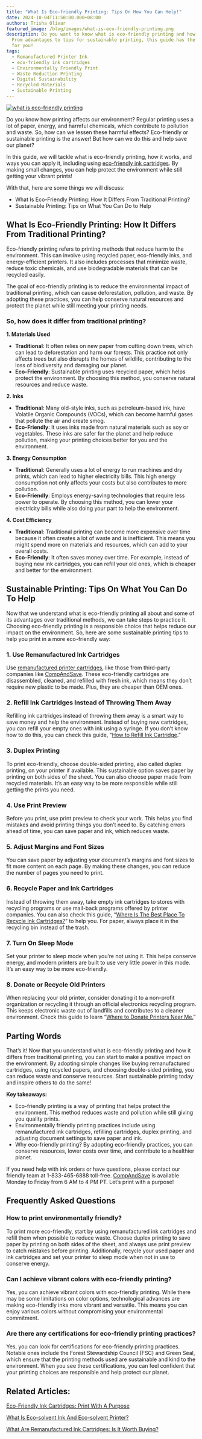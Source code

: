 ```yaml
---
title: "What Is Eco-friendly Printing: Tips On How You Can Help!"
date: 2024-10-04T11:50:00.000+08:00
authors: Trisha Olivar
featured_image: /blog/images/what-is-eco-friendly-printing.png
description: Do you want to know what is eco-friendly printing and how it works?
  From advantages to tips for sustainable printing, this guide has the answers
  for you!
tags:
  - Remanufactured Printer Ink
  - eco-friendly ink cartridges
  - Environmentally Friendly Print
  - Waste Reduction Printing
  - Digital Sustainability
  - Recycled Materials
  - Sustainable Printing
---
```

[![what is eco-friendly printing](/blog/images/what-is-eco-friendly-printing.png "What Is Eco-friendly Printing: Tips On How You Can Help! | 2024")](/blog/images/what-is-eco-friendly-printing.png)

Do you know how printing affects our environment? Regular printing uses a lot of paper, energy, and harmful chemicals, which contribute to pollution and waste.  So, how can we lessen these harmful effects? Eco-friendly or sustainable printing is the answer! But how can we do this and help save our planet?

In this guide, we will tackle what is eco-friendly printing, how it works, and ways you can apply it, including using [eco-friendly ink cartridges](https://www.compandsave.com/blog/posts/eco-friendly-ink-cartridges-print-with-a-purpose-2024.html). By making small changes, you can help protect the environment while still getting your vibrant prints!

With that, here are some things we will discuss:

* What Is Eco-Friendly Printing: How It Differs From Traditional Printing?
* Sustainable Printing: Tips on What You Can Do to Help

## What Is Eco-Friendly Printing: How It Differs From Traditional Printing?

Eco-friendly printing refers to printing methods that reduce harm to the environment. This can involve using recycled paper, eco-friendly inks, and energy-efficient printers. It also includes processes that minimize waste, reduce toxic chemicals, and use biodegradable materials that can be recycled easily.

The goal of eco-friendly printing is to reduce the environmental impact of traditional printing, which can cause deforestation, pollution, and waste. By adopting these practices, you can help conserve natural resources and protect the planet while still meeting your printing needs.

### So, how does it differ from traditional printing?

**1. Materials Used**

* **Traditional**: It often relies on new paper from cutting down trees, which can lead to deforestation and harm our forests. This practice not only affects trees but also disrupts the homes of wildlife, contributing to the loss of biodiversity and damaging our planet.
* **Eco-Friendly**: Sustainable printing uses recycled paper, which helps protect the environment. By choosing this method, you conserve natural resources and reduce waste.

**2. Inks**

* **Traditional**: Many old-style inks, such as petroleum-based ink, have Volatile Organic Compounds (VOCs), which can become harmful gases that pollute the air and create smog.
* **Eco-Friendly**: It uses inks made from natural materials such as soy or vegetables. These inks are safer for the planet and help reduce pollution, making your printing choices better for you and the environment.

**3. Energy Consumption**

* **Traditional**: Generally uses a lot of energy to run machines and dry prints, which can lead to higher electricity bills. This high energy consumption not only affects your costs but also contributes to more pollution.
* **Eco-Friendly**: Employs energy-saving technologies that require less power to operate. By choosing this method, you can lower your electricity bills while also doing your part to help the environment.

**4. Cost Efficiency**

* **Traditional**: Traditional printing can become more expensive over time because it often creates a lot of waste and is inefficient. This means you might spend more on materials and resources, which can add to your overall costs.
* **Eco-Friendly**: It often saves money over time. For example, instead of buying new ink cartridges, you can refill your old ones, which is cheaper and better for the environment.

## Sustainable Printing: Tips On What You Can Do To Help

Now that we understand what is eco-friendly printing all about and some of its advantages over traditional methods, we can take steps to practice it. Choosing eco-friendly printing is a responsible choice that helps reduce our impact on the environment. So, here are some sustainable printing tips to help you print in a more eco-friendly way:

### 1. Use Remanufactured Ink Cartridges

Use [remanufactured printer cartridges](https://www.compandsave.com/blog/posts/remanufactured-printer-cartridges-how-are-they-made.html), like those from third-party companies like [CompAndSave](https://www.compandsave.com/). These eco-friendly cartridges are disassembled, cleaned, and refilled with fresh ink, which means they don’t require new plastic to be made. Plus, they are cheaper than OEM ones.

### 2. Refill Ink Cartridges Instead of Throwing Them Away

Refilling ink cartridges instead of throwing them away is a smart way to save money and help the environment. Instead of buying new cartridges, you can refill your empty ones with ink using a syringe. If you don’t know how to do this, you can check this guide, “[How to Refill Ink Cartridge](https://www.compandsave.com/blog/posts/how-to-refill-ink-cartridge-easy-steps-compandsave-2024.html).”

### 3. Duplex Printing

To print eco-friendly, choose double-sided printing, also called duplex printing, on your printer if available. This sustainable option saves paper by printing on both sides of the sheet. You can also choose paper made from recycled materials. It’s an easy way to be more responsible while still getting the prints you need.

### 4. Use Print Preview

Before you print, use print preview to check your work. This helps you find mistakes and avoid printing things you don’t need to. By catching errors ahead of time, you can save paper and ink, which reduces waste.

### 5. Adjust Margins and Font Sizes

You can save paper by adjusting your document’s margins and font sizes to fit more content on each page. By making these changes, you can reduce the number of pages you need to print.

### 6. Recycle Paper and Ink Cartridges

Instead of throwing them away, take empty ink cartridges to stores with recycling programs or use mail-back programs offered by printer companies. You can also check this guide, “[Where Is The Best Place To Recycle Ink Cartridges?](https://www.compandsave.com/blog/posts/where-is-the-best-place-to-recycle-ink-cartridges.html)” to help you. For paper, always place it in the recycling bin instead of the trash.

### 7. Turn On Sleep Mode

Set your printer to sleep mode when you’re not using it. This helps conserve energy, and modern printers are built to use very little power in this mode. It’s an easy way to be more eco-friendly.

### 8. Donate or Recycle Old Printers

When replacing your old printer, consider donating it to a non-profit organization or recycling it through an official electronics recycling program. This keeps electronic waste out of landfills and contributes to a cleaner environment. Check this guide to learn “[Where to Donate Printers Near Me.](https://www.compandsave.com/help/articles/22945409177613/where-to-donate-printers-near-me-explore-nearby-options-for-giving)”

## Parting Words

That’s it! Now that you understand what is eco-friendly printing and how it differs from traditional printing, you can start to make a positive impact on the environment. By adopting simple changes like buying remanufactured cartridges, using recycled papers, and choosing double-sided printing, you can reduce waste and conserve resources. Start sustainable printing today and inspire others to do the same!

**Key takeaways:**

* Eco-friendly printing is a way of printing that helps protect the environment. This method reduces waste and pollution while still giving you quality prints.
* Environmentally friendly printing practices include using remanufactured ink cartridges, refilling cartridges, duplex printing, and adjusting document settings to save paper and ink.
* Why eco-friendly printing? By adopting eco-friendly practices, you can conserve resources, lower costs over time, and contribute to a healthier planet.

If you need help with ink orders or have questions, please contact our friendly team at 1-833-465-6888 toll-free. [CompAndSave](https://www.compandsave.com/) is available Monday to Friday from 6 AM to 4 PM PT. Let’s print with a purpose!

## Frequently Asked Questions

### How to print environmentally friendly?

To print more eco-friendly, start by using remanufactured ink cartridges and refill them when possible to reduce waste. Choose duplex printing to save paper by printing on both sides of the sheet, and always use print preview to catch mistakes before printing. Additionally, recycle your used paper and ink cartridges and set your printer to sleep mode when not in use to conserve energy.

### Can I achieve vibrant colors with eco-friendly printing?

Yes, you can achieve vibrant colors with eco-friendly printing. While there may be some limitations on color options, technological advances are making eco-friendly inks more vibrant and versatile. This means you can enjoy various colors without compromising your environmental commitment.

### Are there any certifications for eco-friendly printing practices?

Yes, you can look for certifications for eco-friendly printing practices. Notable ones include the Forest Stewardship Council (FSC) and Green Seal, which ensure that the printing methods used are sustainable and kind to the environment. When you see these certifications, you can feel confident that your printing choices are responsible and help protect our planet.

## Related Articles:

[Eco-Friendly Ink Cartridges: Print With A Purpose](https://www.compandsave.com/environmentally-friendly-ink-cartridges)

[What Is Eco-solvent Ink And Eco-solvent Printer?](https://www.compandsave.com/what-is-an-eco-solvent-printer-and-eco-solvent-ink)

[What Are Remanufactured Ink Cartridges: Is It Worth Buying?](https://www.compandsave.com/what-are-remanufactured-ink-cartridges-guide)[](<Where Is The Best Place To Recycle Ink Cartridges?>)
